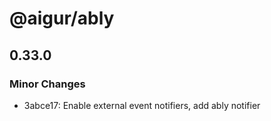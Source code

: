 # @aigur/ably

## 0.33.0

### Minor Changes

- 3abce17: Enable external event notifiers, add ably notifier
